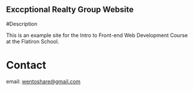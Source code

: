 Exccptional Realty Group Website
---

#Description

This is an example site for the Intro to Front-end Web Development Course at the Flatiron School.

# Contact

email: wentoshare@gmail.com